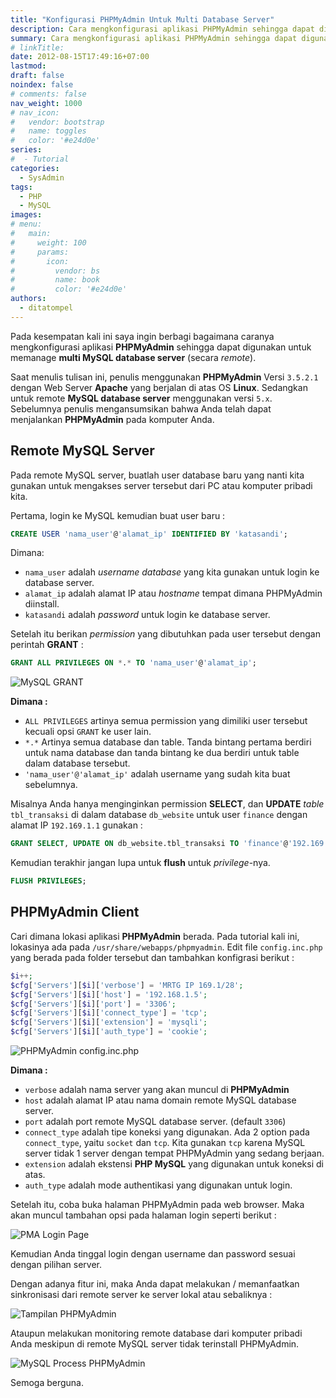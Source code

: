 ```yaml
---
title: "Konfigurasi PHPMyAdmin Untuk Multi Database Server"
description: Cara mengkonfigurasi aplikasi PHPMyAdmin sehingga dapat digunakan untuk memanage multi MySQL database server.
summary: Cara mengkonfigurasi aplikasi PHPMyAdmin sehingga dapat digunakan untuk memanage multi MySQL database server.
# linkTitle:
date: 2012-08-15T17:49:16+07:00
lastmod:
draft: false
noindex: false
# comments: false
nav_weight: 1000
# nav_icon:
#   vendor: bootstrap
#   name: toggles
#   color: '#e24d0e'
series:
#  - Tutorial
categories:
  - SysAdmin
tags:
  - PHP
  - MySQL
images:
# menu:
#   main:
#     weight: 100
#     params:
#       icon:
#         vendor: bs
#         name: book
#         color: '#e24d0e'
authors:
  - ditatompel
---
```


Pada kesempatan kali ini saya ingin berbagi bagaimana caranya mengkonfigurasi aplikasi **PHPMyAdmin** sehingga dapat digunakan untuk memanage **multi MySQL database server** (secara _remote_).

Saat menulis tulisan ini, penulis menggunakan **PHPMyAdmin** Versi `3.5.2.1` dengan Web Server **Apache** yang berjalan di atas OS **Linux**. Sedangkan untuk remote **MySQL database server** menggunakan versi `5.x`. Sebelumnya penulis mengansumsikan bahwa Anda telah dapat menjalankan **PHPMyAdmin** pada komputer Anda.

## Remote MySQL Server

Pada remote MySQL server, buatlah user database baru yang nanti kita gunakan untuk mengakses server tersebut dari PC atau komputer pribadi kita.

Pertama, login ke MySQL kemudian buat user baru :

```sql
CREATE USER 'nama_user'@'alamat_ip' IDENTIFIED BY 'katasandi';
```

Dimana:

- `nama_user` adalah _username database_ yang kita gunakan untuk login ke database server.
- `alamat_ip` adalah alamat IP atau _hostname_ tempat dimana PHPMyAdmin diinstall.
- `katasandi` adalah _password_ untuk login ke database server.

Setelah itu berikan _permission_ yang dibutuhkan pada user tersebut dengan perintah **GRANT** :

```sql
GRANT ALL PRIVILEGES ON *.* TO 'nama_user'@'alamat_ip';
```

![MySQL GRANT](phpmyadmin1.png#center)

**Dimana :**

- `ALL PRIVILEGES` artinya semua permission yang dimiliki user tersebut kecuali opsi `GRANT` ke user lain.
- `*.*` Artinya semua database dan table. Tanda bintang pertama berdiri untuk nama database dan tanda bintang ke dua berdiri untuk table dalam database tersebut.
- `'nama_user'@'alamat_ip'` adalah username yang sudah kita buat sebelumnya.

Misalnya Anda hanya menginginkan permission **SELECT**, dan **UPDATE** _table_ `tbl_transaksi` di dalam database `db_website` untuk user `finance` dengan alamat IP `192.169.1.1` gunakan :

```sql
GRANT SELECT, UPDATE ON db_website.tbl_transaksi TO 'finance'@'192.169.1.1';
```

Kemudian terakhir jangan lupa untuk **flush** untuk _privilege_-nya.

```sql
FLUSH PRIVILEGES;
```

## PHPMyAdmin Client

Cari dimana lokasi aplikasi **PHPMyAdmin** berada. Pada tutorial kali ini, lokasinya ada pada `/usr/share/webapps/phpmyadmin`. Edit file `config.inc.php` yang berada pada folder tersebut dan tambahkan konfigrasi berikut :

```php
$i++;
$cfg['Servers'][$i]['verbose'] = 'MRTG IP 169.1/28';
$cfg['Servers'][$i]['host'] = '192.168.1.5';
$cfg['Servers'][$i]['port'] = '3306';
$cfg['Servers'][$i]['connect_type'] = 'tcp';
$cfg['Servers'][$i]['extension'] = 'mysqli';
$cfg['Servers'][$i]['auth_type'] = 'cookie';
```

![PHPMyAdmin `config.inc.php`](phpmyadmin2.png#center)

**Dimana :**

- `verbose` adalah nama server yang akan muncul di **PHPMyAdmin**
- `host` adalah alamat IP atau nama domain remote MySQL database server.
- `port` adalah port remote MySQL database server. (default `3306`)
- `connect_type` adalah tipe koneksi yang digunakan. Ada 2 option pada `connect_type`, yaitu `socket` dan `tcp`. Kita gunakan `tcp` karena MySQL server tidak 1 server dengan tempat PHPMyAdmin yang sedang berjaan.
- `extension` adalah ekstensi **PHP MySQL** yang digunakan untuk koneksi di atas.
- `auth_type` adalah mode authentikasi yang digunakan untuk login.

Setelah itu, coba buka halaman PHPMyAdmin pada web browser. Maka akan muncul tambahan opsi pada halaman login seperti berikut :

![PMA Login Page](phpmyadmin3.png#center)

Kemudian Anda tinggal login dengan username dan password sesuai dengan pilihan server.

Dengan adanya fitur ini, maka Anda dapat melakukan / memanfaatkan sinkronisasi dari remote server ke server lokal atau sebaliknya :

![Tampilan PHPMyAdmin](phpmyadmin4.png#center)

Ataupun melakukan monitoring remote database dari komputer pribadi Anda meskipun di remote MySQL server tidak terinstall PHPMyAdmin.

![MySQL Process PHPMyAdmin](phpmyadmin5.png)

Semoga berguna.

